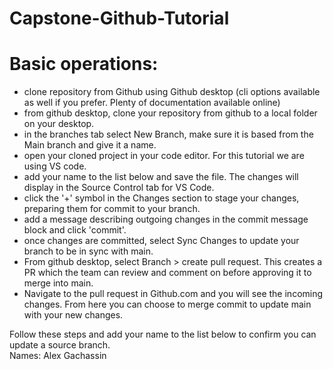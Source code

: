 # Capstone-Github-Tutorial
# Basic operations:
- clone repository from Github using Github desktop (cli options available as well if you prefer. Plenty of       documentation available online)
- from github desktop, clone your repository from github to a local folder on your desktop.
- in the branches tab select New Branch, make sure it is based from the Main branch and give it a name.
- open your cloned project in your code editor. For this tutorial we are using VS code.
- add your name to the list below and save the file. The changes will display in the Source Control tab for VS Code.
- click the '+' symbol in the Changes section to stage your changes, preparing them for commit to your branch.
- add a message describing outgoing changes in the commit message block and click 'commit'.
- once changes are committed, select Sync Changes to update your branch to be in sync with main. 
- From github desktop, select Branch > create pull request. This creates a PR which the team can review and comment on before approving it to merge into main.
- Navigate to the pull request in Github.com and you will see the incoming changes. From here you can choose to merge commit to update main with your new changes. 

Follow these steps and add your name to the list below to confirm you can update a source branch.
 <br />Names: Alex Gachassin 